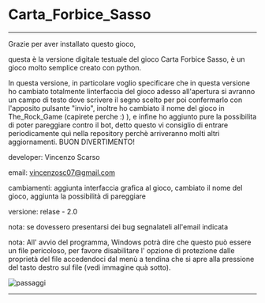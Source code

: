 # Carta_Forbice_Sasso


________________________________________________________________________________________________________________________________________

Grazie per aver installato questo gioco,

questa è la versione digitale testuale del gioco Carta Forbice Sasso, è un gioco molto semplice creato con python.

In questa versione, in particolare voglio specificare che in questa versione ho cambiato totalmente linterfaccia del gioco adesso all'apertura si avranno un campo di testo dove scrivere il segno scelto per poi confermarlo con l'apposito pulsante "invio", inoltre ho cambiato il nome del gioco in The_Rock_Game (capirete perche :) ), e infine ho aggiunto pure la possibilita di poter pareggiare contro il bot, detto questo vi consiglio di entrare periodicamente quì nella repository perchè arriveranno molti altri aggiornamenti. BUON DIVERTIMENTO! 

developer: Vincenzo Scarso

email: vincenzosc07@gmail.com

cambiamenti: aggiunta interfaccia grafica al gioco, cambiato il nome del gioco, aggiunta la possibilità di pareggiare

versione: relase - 2.0

nota: se dovessero presentarsi dei bug segnalateli all'email indicata

nota: All' avvio del programma, Windows potrà dire che questo può essere un file pericoloso, per favore disabilitare l' opzione di protezione dalle proprietà del 
      file accedendoci dal menù a tendina che si apre alla pressione del tasto destro sul file (vedi immagine quà sotto).

![passaggi](https://user-images.githubusercontent.com/110780936/220614613-ec43978f-4c24-4f42-bca0-b30f9ba6d723.jpg)

________________________________________________________________________________________________________________________________________

